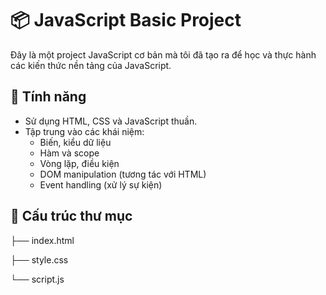# 📦 JavaScript Basic Project

Đây là một project JavaScript cơ bản mà tôi đã tạo ra để học và thực hành các kiến thức nền tảng của JavaScript.

## 🚀 Tính năng

- Sử dụng HTML, CSS và JavaScript thuần.
- Tập trung vào các khái niệm:
  - Biến, kiểu dữ liệu
  - Hàm và scope
  - Vòng lặp, điều kiện
  - DOM manipulation (tương tác với HTML)
  - Event handling (xử lý sự kiện)

## 📂 Cấu trúc thư mục

├── index.html

├── style.css

└── script.js
